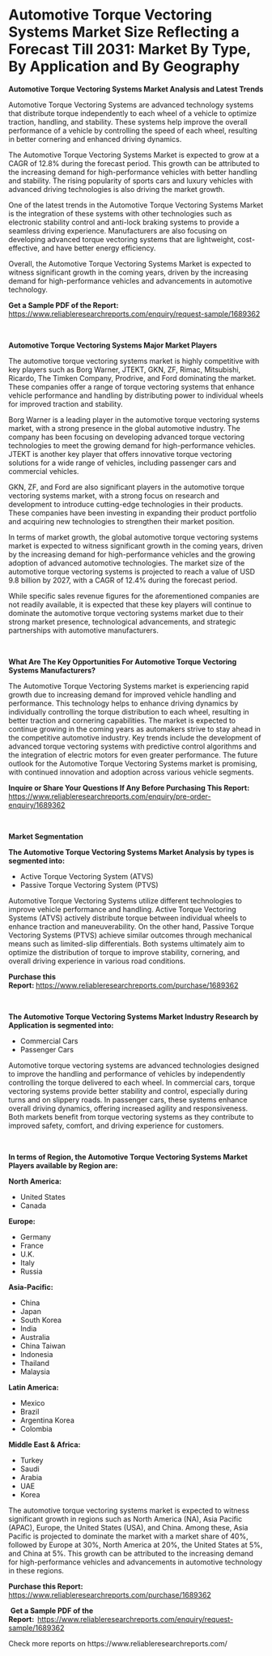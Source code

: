 <p><h1>Automotive Torque Vectoring Systems Market Size Reflecting a Forecast Till 2031: Market By Type, By Application and By Geography</h1></p><p><strong>Automotive Torque Vectoring Systems Market Analysis and Latest Trends</strong></p>
<p><p>Automotive Torque Vectoring Systems are advanced technology systems that distribute torque independently to each wheel of a vehicle to optimize traction, handling, and stability. These systems help improve the overall performance of a vehicle by controlling the speed of each wheel, resulting in better cornering and enhanced driving dynamics.</p><p>The Automotive Torque Vectoring Systems Market is expected to grow at a CAGR of 12.8% during the forecast period. This growth can be attributed to the increasing demand for high-performance vehicles with better handling and stability. The rising popularity of sports cars and luxury vehicles with advanced driving technologies is also driving the market growth.</p><p>One of the latest trends in the Automotive Torque Vectoring Systems Market is the integration of these systems with other technologies such as electronic stability control and anti-lock braking systems to provide a seamless driving experience. Manufacturers are also focusing on developing advanced torque vectoring systems that are lightweight, cost-effective, and have better energy efficiency.</p><p>Overall, the Automotive Torque Vectoring Systems Market is expected to witness significant growth in the coming years, driven by the increasing demand for high-performance vehicles and advancements in automotive technology.</p></p>
<p><strong>Get a Sample PDF of the Report:&nbsp;</strong> <a href="https://www.reliableresearchreports.com/enquiry/request-sample/1689362">https://www.reliableresearchreports.com/enquiry/request-sample/1689362</a></p>
<p>&nbsp;</p>
<p><strong>Automotive Torque Vectoring Systems Major Market Players</strong></p>
<p><p>The automotive torque vectoring systems market is highly competitive with key players such as Borg Warner, JTEKT, GKN, ZF, Rimac, Mitsubishi, Ricardo, The Timken Company, Prodrive, and Ford dominating the market. These companies offer a range of torque vectoring systems that enhance vehicle performance and handling by distributing power to individual wheels for improved traction and stability.</p><p>Borg Warner is a leading player in the automotive torque vectoring systems market, with a strong presence in the global automotive industry. The company has been focusing on developing advanced torque vectoring technologies to meet the growing demand for high-performance vehicles. JTEKT is another key player that offers innovative torque vectoring solutions for a wide range of vehicles, including passenger cars and commercial vehicles.</p><p>GKN, ZF, and Ford are also significant players in the automotive torque vectoring systems market, with a strong focus on research and development to introduce cutting-edge technologies in their products. These companies have been investing in expanding their product portfolio and acquiring new technologies to strengthen their market position.</p><p>In terms of market growth, the global automotive torque vectoring systems market is expected to witness significant growth in the coming years, driven by the increasing demand for high-performance vehicles and the growing adoption of advanced automotive technologies. The market size of the automotive torque vectoring systems is projected to reach a value of USD 9.8 billion by 2027, with a CAGR of 12.4% during the forecast period.</p><p>While specific sales revenue figures for the aforementioned companies are not readily available, it is expected that these key players will continue to dominate the automotive torque vectoring systems market due to their strong market presence, technological advancements, and strategic partnerships with automotive manufacturers.</p></p>
<p>&nbsp;</p>
<p><strong>What Are The Key Opportunities For Automotive Torque Vectoring Systems Manufacturers?</strong></p>
<p><p>The Automotive Torque Vectoring Systems market is experiencing rapid growth due to increasing demand for improved vehicle handling and performance. This technology helps to enhance driving dynamics by individually controlling the torque distribution to each wheel, resulting in better traction and cornering capabilities. The market is expected to continue growing in the coming years as automakers strive to stay ahead in the competitive automotive industry. Key trends include the development of advanced torque vectoring systems with predictive control algorithms and the integration of electric motors for even greater performance. The future outlook for the Automotive Torque Vectoring Systems market is promising, with continued innovation and adoption across various vehicle segments.</p></p>
<p><strong>Inquire or Share Your Questions If Any Before Purchasing This Report:</strong> <a href="https://www.reliableresearchreports.com/enquiry/pre-order-enquiry/1689362">https://www.reliableresearchreports.com/enquiry/pre-order-enquiry/1689362</a></p>
<p>&nbsp;</p>
<p><strong>Market Segmentation</strong></p>
<p><strong>The Automotive Torque Vectoring Systems Market Analysis by types is segmented into:</strong></p>
<p><ul><li>Active Torque Vectoring System (ATVS)</li><li>Passive Torque Vectoring System (PTVS)</li></ul></p>
<p><p>Automotive Torque Vectoring Systems utilize different technologies to improve vehicle performance and handling. Active Torque Vectoring Systems (ATVS) actively distribute torque between individual wheels to enhance traction and maneuverability. On the other hand, Passive Torque Vectoring Systems (PTVS) achieve similar outcomes through mechanical means such as limited-slip differentials. Both systems ultimately aim to optimize the distribution of torque to improve stability, cornering, and overall driving experience in various road conditions.</p></p>
<p><strong>Purchase this Report:&nbsp;</strong><a href="https://www.reliableresearchreports.com/purchase/1689362">https://www.reliableresearchreports.com/purchase/1689362</a></p>
<p>&nbsp;</p>
<p><strong>The Automotive Torque Vectoring Systems Market Industry Research by Application is segmented into:</strong></p>
<p><ul><li>Commercial Cars</li><li>Passenger Cars</li></ul></p>
<p><p>Automotive torque vectoring systems are advanced technologies designed to improve the handling and performance of vehicles by independently controlling the torque delivered to each wheel. In commercial cars, torque vectoring systems provide better stability and control, especially during turns and on slippery roads. In passenger cars, these systems enhance overall driving dynamics, offering increased agility and responsiveness. Both markets benefit from torque vectoring systems as they contribute to improved safety, comfort, and driving experience for customers.</p></p>
<p>&nbsp;</p>
<p><strong>In terms of Region, the Automotive Torque Vectoring Systems Market Players available by Region are:</strong></p>
<p>
    <p> <strong> North America: </strong>
        <ul>
            <li>United States</li>
            <li>Canada</li>
        </ul>
        </p> 
    <p> <strong> Europe: </strong>
        <ul>
            <li>Germany</li>
            <li>France</li>
            <li>U.K.</li>
            <li>Italy</li>
            <li>Russia</li>
        </ul>
        </p> 
    <p> <strong> Asia-Pacific: </strong>
        <ul>
            <li>China</li>
            <li>Japan</li>
            <li>South Korea</li>
            <li>India</li>
            <li>Australia</li>
            <li>China Taiwan</li>
            <li>Indonesia</li>
            <li>Thailand</li>
            <li>Malaysia</li>
        </ul>
        </p> 
    <p> <strong> Latin America: </strong>
        <ul>
            <li>Mexico</li>
            <li>Brazil</li>
            <li>Argentina Korea</li>
            <li>Colombia</li>
        </ul>
        </p> 
    <p> <strong> Middle East & Africa: </strong>
        <ul>
            <li>Turkey</li>
            <li>Saudi</li>
            <li>Arabia</li>
            <li>UAE</li>
            <li>Korea</li>
        </ul>
    </p>
    </p>
<p><p>The automotive torque vectoring systems market is expected to witness significant growth in regions such as North America (NA), Asia Pacific (APAC), Europe, the United States (USA), and China. Among these, Asia Pacific is projected to dominate the market with a market share of 40%, followed by Europe at 30%, North America at 20%, the United States at 5%, and China at 5%. This growth can be attributed to the increasing demand for high-performance vehicles and advancements in automotive technology in these regions.</p></p>
<p><strong>Purchase this Report: </strong><a href="https://www.reliableresearchreports.com/purchase/1689362">https://www.reliableresearchreports.com/purchase/1689362</a></p>
<p>&nbsp;<strong>Get a Sample PDF of the Report:&nbsp;&nbsp;</strong><a href="https://www.reliableresearchreports.com/enquiry/request-sample/1689362">https://www.reliableresearchreports.com/enquiry/request-sample/1689362</a></p>
<p><strong></strong></p>
<p>Check more reports on https://www.reliableresearchreports.com/</p>
